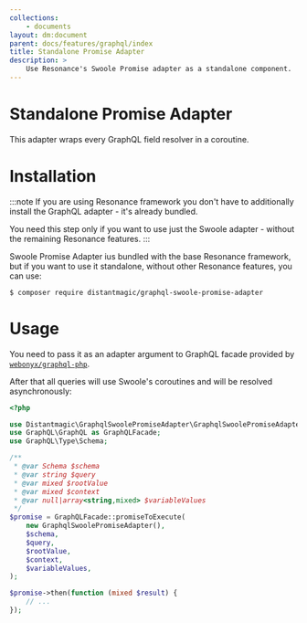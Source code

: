 ```yaml
---
collections: 
    - documents
layout: dm:document
parent: docs/features/graphql/index
title: Standalone Promise Adapter
description: >
    Use Resonance's Swoole Promise adapter as a standalone component.
---
```


# Standalone Promise Adapter


This adapter wraps every GraphQL field resolver in a coroutine.

# Installation

:::note
If you are using Resonance framework you don't have to additionally install the
GraphQL adapter - it's already bundled.

You need this step only if you want to use just the Swoole adapter - without
the remaining Resonance features.
:::

Swoole Promise Adapter ius bundled with the base Resonance framework, but if 
you want to use it standalone, without other Resonance features, you can use:

```shell
$ composer require distantmagic/graphql-swoole-promise-adapter
```

# Usage

You need to pass it as an adapter argument to GraphQL facade provided by
[`webonyx/graphql-php`](https://github.com/webonyx/graphql-php).

After that all queries will use Swoole's coroutines and will be resolved 
asynchronously:

```php
<?php

use Distantmagic\GraphqlSwoolePromiseAdapter\GraphqlSwoolePromiseAdapter;
use GraphQL\GraphQL as GraphQLFacade;
use GraphQL\Type\Schema;

/**
 * @var Schema $schema
 * @var string $query
 * @var mixed $rootValue
 * @var mixed $context
 * @var null|array<string,mixed> $variableValues
 */
$promise = GraphQLFacade::promiseToExecute(
    new GraphqlSwoolePromiseAdapter(),
    $schema,
    $query,
    $rootValue,
    $context,
    $variableValues,
);

$promise->then(function (mixed $result) {
    // ...
});
```
